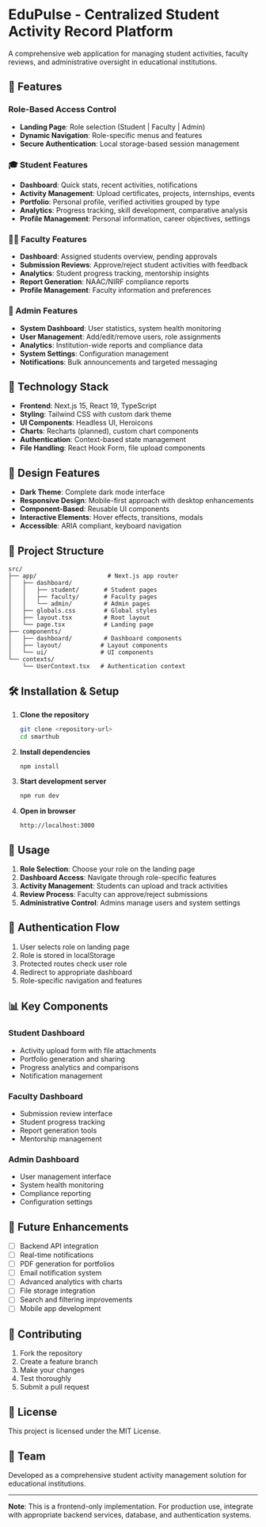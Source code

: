 # EduPulse - Centralized Student Activity Record Platform

A comprehensive web application for managing student activities, faculty reviews, and administrative oversight in educational institutions.

## 🌟 Features

### Role-Based Access Control
- **Landing Page**: Role selection (Student | Faculty | Admin)
- **Dynamic Navigation**: Role-specific menus and features
- **Secure Authentication**: Local storage-based session management

### 🎓 Student Features
- **Dashboard**: Quick stats, recent activities, notifications
- **Activity Management**: Upload certificates, projects, internships, events
- **Portfolio**: Personal profile, verified activities grouped by type
- **Analytics**: Progress tracking, skill development, comparative analysis
- **Profile Management**: Personal information, career objectives, settings

### 👨‍🏫 Faculty Features
- **Dashboard**: Assigned students overview, pending approvals
- **Submission Reviews**: Approve/reject student activities with feedback
- **Analytics**: Student progress tracking, mentorship insights
- **Report Generation**: NAAC/NIRF compliance reports
- **Profile Management**: Faculty information and preferences

### 👤 Admin Features
- **System Dashboard**: User statistics, system health monitoring
- **User Management**: Add/edit/remove users, role assignments
- **Analytics**: Institution-wide reports and compliance data
- **System Settings**: Configuration management
- **Notifications**: Bulk announcements and targeted messaging

## 🚀 Technology Stack

- **Frontend**: Next.js 15, React 19, TypeScript
- **Styling**: Tailwind CSS with custom dark theme
- **UI Components**: Headless UI, Heroicons
- **Charts**: Recharts (planned), custom chart components
- **Authentication**: Context-based state management
- **File Handling**: React Hook Form, file upload components

## 🎨 Design Features

- **Dark Theme**: Complete dark mode interface
- **Responsive Design**: Mobile-first approach with desktop enhancements
- **Component-Based**: Reusable UI components
- **Interactive Elements**: Hover effects, transitions, modals
- **Accessible**: ARIA compliant, keyboard navigation

## 📁 Project Structure

```
src/
├── app/                    # Next.js app router
│   ├── dashboard/
│   │   ├── student/       # Student pages
│   │   ├── faculty/       # Faculty pages
│   │   └── admin/         # Admin pages
│   ├── globals.css        # Global styles
│   ├── layout.tsx         # Root layout
│   └── page.tsx           # Landing page
├── components/
│   ├── dashboard/         # Dashboard components
│   ├── layout/           # Layout components
│   └── ui/               # UI components
└── contexts/
    └── UserContext.tsx   # Authentication context
```

## 🛠️ Installation & Setup

1. **Clone the repository**
   ```bash
   git clone <repository-url>
   cd smarthub
   ```

2. **Install dependencies**
   ```bash
   npm install
   ```

3. **Start development server**
   ```bash
   npm run dev
   ```

4. **Open in browser**
   ```
   http://localhost:3000
   ```

## 📱 Usage

1. **Role Selection**: Choose your role on the landing page
2. **Dashboard Access**: Navigate through role-specific features
3. **Activity Management**: Students can upload and track activities
4. **Review Process**: Faculty can approve/reject submissions
5. **Administrative Control**: Admins manage users and system settings

## 🔐 Authentication Flow

1. User selects role on landing page
2. Role is stored in localStorage
3. Protected routes check user role
4. Redirect to appropriate dashboard
5. Role-specific navigation and features

## 📊 Key Components

### Student Dashboard
- Activity upload form with file attachments
- Portfolio generation and sharing
- Progress analytics and comparisons
- Notification management

### Faculty Dashboard
- Submission review interface
- Student progress tracking
- Report generation tools
- Mentorship management

### Admin Dashboard
- User management interface
- System health monitoring
- Compliance reporting
- Configuration settings

## 🎯 Future Enhancements

- [ ] Backend API integration
- [ ] Real-time notifications
- [ ] PDF generation for portfolios
- [ ] Email notification system
- [ ] Advanced analytics with charts
- [ ] File storage integration
- [ ] Search and filtering improvements
- [ ] Mobile app development

## 🤝 Contributing

1. Fork the repository
2. Create a feature branch
3. Make your changes
4. Test thoroughly
5. Submit a pull request

## 📄 License

This project is licensed under the MIT License.

## 👥 Team

Developed as a comprehensive student activity management solution for educational institutions.

---

**Note**: This is a frontend-only implementation. For production use, integrate with appropriate backend services, database, and authentication systems.
